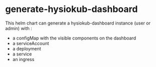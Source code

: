 # generate-hysiokub-dashboard
This helm chart can generate a hysiokub-dashboard instance (user or admin) with :
- a configMap with the visible components on the dashboard
- a serviceAccount
- a deployment
- a service
- an ingress
